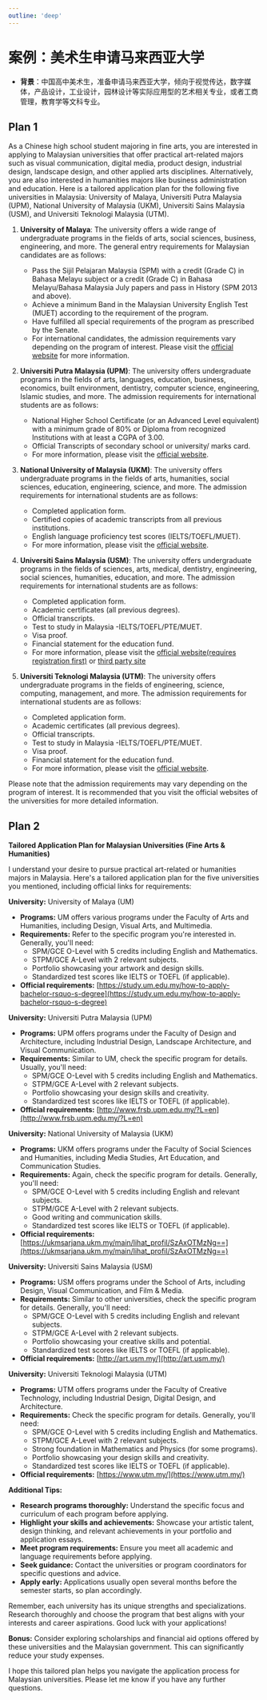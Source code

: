 ```yaml
---
outline: 'deep'
---
```


# 案例：美术生申请马来西亚大学 

<!-- prompt1: 中国高中美术生，准备申请马来西亚大学，倾向于视觉传达，数字媒体，产品设计，工业设计，园林设计等实际应用型的艺术相关专业，或者工商管理，教育学等文科专业。请针对该学生设计一套马来西亚大学的申请方案，包括5所公立大学和5所私立大学，方案需要包括具体的专业、专业的具体申请要求（需要包括官网的网页链接）、专业简介、推荐申请的理由。方案请以列表的形式给出。-->

<!-- prompt2: 中国高中美术生，准备申请马来西亚大学，倾向于视觉传达，数字媒体，产品设计，工业设计，园林设计等实际应用型的艺术相关专业，或者工商管理，教育学等文科专业。请针对该学生设计一套马来西亚的马来亚大学、博特拉大学、马来西亚国立大学、马来西亚理科大学、马来西亚理工大学这5所大学的申请方案，方案需要包括具体的专业、专业的具体申请要求（需要包括官网链接）、专业简介、推荐申请的理由。方案请以列表的形式给出。-->

<!-- prompt3: 中国高中美术生，准备申请马来西亚的马来亚大学，倾向于视觉传达，数字媒体，产品设计，工业设计，园林设计等实际应用型的艺术相关专业，或者工商管理，教育学等文科专业。请给出推荐专业和对应的专业的链接。-->

- **背景**：中国高中美术生，准备申请马来西亚大学，倾向于视觉传达，数字媒体，产品设计，工业设计，园林设计等实际应用型的艺术相关专业，或者工商管理，教育学等文科专业。

## Plan 1

As a Chinese high school student majoring in fine arts, you are interested in applying to Malaysian universities that offer practical art-related majors such as visual communication, digital media, product design, industrial design, landscape design, and other applied arts disciplines. Alternatively, you are also interested in humanities majors like business administration and education. Here is a tailored application plan for the following five universities in Malaysia: University of Malaya, Universiti Putra Malaysia (UPM), National University of Malaysia (UKM), Universiti Sains Malaysia (USM), and Universiti Teknologi Malaysia (UTM).

1. **University of Malaya**: The university offers a wide range of undergraduate programs in the fields of arts, social sciences, business, engineering, and more. The general entry requirements for Malaysian candidates are as follows:
    * Pass the Sijil Pelajaran Malaysia (SPM) with a credit (Grade C) in Bahasa Melayu subject or a credit (Grade C) in Bahasa Melayu/Bahasa Malaysia July papers and pass in History (SPM 2013 and above).
    * Achieve a minimum Band in the Malaysian University English Test (MUET) according to the requirement of the program.
    * Have fulfilled all special requirements of the program as prescribed by the Senate.
    * For international candidates, the admission requirements vary depending on the program of interest. Please visit the [official website](https://study.um.edu.my/entry-requirements) for more information.

2. **Universiti Putra Malaysia (UPM)**: The university offers undergraduate programs in the fields of arts, languages, education, business, economics, built environment, dentistry, computer science, engineering, Islamic studies, and more. The admission requirements for international students are as follows:
    * National Higher School Certificate (or an Advanced Level equivalent) with a minimum grade of 80% or Diploma from recognized Institutions with at least a CGPA of 3.00.
    * Official Transcripts of secondary school or university/ marks card.
    * For more information, please visit the [official website](https://akademik.upm.edu.my/kemasukan_pelajar_antarabangsa-3955).

3. **National University of Malaysia (UKM)**: The university offers undergraduate programs in the fields of arts, humanities, social sciences, education, engineering, science, and more. The admission requirements for international students are as follows:
    * Completed application form.
    * Certified copies of academic transcripts from all previous institutions.
    * English language proficiency test scores (IELTS/TOEFL/MUET).
    * For more information, please visit the [official website](https://www.ukm.my/portalukm/undergraduate/).

4. **Universiti Sains Malaysia (USM)**: The university offers undergraduate programs in the fields of sciences, arts, medical, dentistry, engineering, social sciences, humanities, education, and more. The admission requirements for international students are as follows:
    * Completed application form.
    * Academic certificates (all previous degrees).
    * Official transcripts.
    * Test to study in Malaysia -IELTS/TOEFL/PTE/MUET.
    * Visa proof.
    * Financial statement for the education fund.
    * For more information, please visit the [official website(requires registration first)](https://pohon.usm.my/t_international.php) or [third party site](https://collegedunia.com/malaysia/university/735-universiti-sains-malaysia-george-town/admission)

5. **Universiti Teknologi Malaysia (UTM)**: The university offers undergraduate programs in the fields of engineering, science, computing, management, and more. The admission requirements for international students are as follows:
    * Completed application form.
    * Academic certificates (all previous degrees).
    * Official transcripts.
    * Test to study in Malaysia -IELTS/TOEFL/PTE/MUET.
    * Visa proof.
    * Financial statement for the education fund.
    * For more information, please visit the [official website](https://admission.utm.my/undergraduate-international/).

Please note that the admission requirements may vary depending on the program of interest. It is recommended that you visit the official websites of the universities for more detailed information.

<!--
Source: 
(1) Admission to UTM. https://admission.utm.my/.
(2) Universiti Teknologi Malaysia Ranking, Programs, Admission Process .... https://collegedunia.com/malaysia/university/736-universiti-teknologi-malaysia-skudai.
(3) Admission to UTM. https://smart.utm.my/admission/.
(4) Universiti Teknologi MARA 2023-2024 Admissions: Entry Requirements .... https://collegedunia.com/malaysia/university/744-universiti-teknologi-mara-shah-alam/admission.
(5) Admission - Universiti Sains Malaysia. https://www.usm.my/admission.
(6) Universiti Sains Malaysia 2023-2024 Admissions: Entry Requirements .... https://collegedunia.com/malaysia/university/735-universiti-sains-malaysia-george-town/admission.
(7) HOW TO APPLY - admission.usm.my. https://admission.usm.my/undergraduate/undergraduate-international-v2?view=article&id=1181&catid=27.
(8) Universiti Sains Malaysia Ranking, Top Programs, Admission Process .... https://collegedunia.com/malaysia/university/735-universiti-sains-malaysia-george-town.
(9) USM POSTGRADUATE - Universiti Sains Malaysia. https://admission.usm.my/postgraduate.
(10) International Student Admission | CENTRE FOR ACADEMIC MANAGEMENT - UKM. https://www.ukm.my/akademik/international-student-admission/.
(11) Application Requirements for Universities in Malaysia. https://www.rocapply.com/study-in-malaysia/about-malaysia/application-requirements-for-universities-in-malaysia.html.
(12) National University of Malaysia Admission requirements, GPA, SAT, ACT .... https://www.gotouniversity.com/university/national-university-of-malaysia/gpa-requirement.
(13) National University of Malaysia application requirements. https://www.gotouniversity.com/university/national-university-of-malaysia/application-requirements.
(14) National University of Malaysia - Top University in Malaysia .... https://www.gotouniversity.com/university/national-university-of-malaysia.
(15) (MALAYSIAN & INTERNATIONAL) - UM. https://study.um.edu.my/entry-requirements.
(16) University of Malaya (UM) Kuala Lumpur Admission, Criteria .... https://collegedunia.com/malaysia/university/741-university-of-malaya-kuala-lumpur/admission.
(17) HOW TO APPLY FOR A BACHELOR’S DEGREE - UM. https://study.um.edu.my/how-to-apply-bachelor-rsquo-s-degree.
(18) . https://bing.com/search?q=Universiti+Putra+Malaysia+application+requirements.
(19) Universiti Putra Malaysia. https://eng.upm.edu.my/.
(20) Universiti Putra Malaysia 43400 UPM Serdang, Selangor. https://www.upm.edu.my/.
(21) How To Apply | Universiti Putra Malaysia. https://www.upm.edu.my/admission/how_to_apply-14945?L=en.
(22) Universiti Putra Malaysia, Admission 2023: Entry Requirements, Fees .... https://collegedunia.com/malaysia/university/743-universiti-putra-malaysia-seri-kembangan/admission.
(23) Universiti Putra Malaysia Application Online 2024-2025. https://richadmissions.com/universiti-putra-malaysia-application-online/.
(24) e-SMP : Online Application System (UPM). https://smp.upm.edu.my/smp/action/applicant/international/b4register.
(25) undefined. http://www.ukm.my/portal/undergraduate/.
(26) undefined. http://www.ukm.my/portal/postgraduate/.
(27) undefined. http://www.ukm.my/akademik.
(28) undefined. https://www.ukm.my/portal/faculty.
(29) undefined. https://www.ukm.my/portal/institute.
(30) undefined. http://www.ukm.my/gsbukm/.
(31) undefined. http://www.ukm.my/pkp/en/.
-->

## Plan 2

**Tailored Application Plan for Malaysian Universities (Fine Arts & Humanities)**

I understand your desire to pursue practical art-related or humanities majors in Malaysia. Here's a tailored application plan for the five universities you mentioned, including official links for requirements:

**University:** University of Malaya (UM)

* **Programs:** UM offers various programs under the Faculty of Arts and Humanities, including Design, Visual Arts, and Multimedia.
* **Requirements:** Refer to the specific program you're interested in. Generally, you'll need:
    * SPM/GCE O-Level with 5 credits including English and Mathematics.
    * STPM/GCE A-Level with 2 relevant subjects.
    * Portfolio showcasing your artwork and design skills.
    * Standardized test scores like IELTS or TOEFL (if applicable).
* **Official requirements:** [https://study.um.edu.my/how-to-apply-bachelor-rsquo-s-degree](https://study.um.edu.my/how-to-apply-bachelor-rsquo-s-degree)

**University:** Universiti Putra Malaysia (UPM)

* **Programs:** UPM offers programs under the Faculty of Design and Architecture, including Industrial Design, Landscape Architecture, and Visual Communication.
* **Requirements:** Similar to UM, check the specific program for details. Usually, you'll need:
    * SPM/GCE O-Level with 5 credits including English and Mathematics.
    * STPM/GCE A-Level with 2 relevant subjects.
    * Portfolio showcasing your design skills and creativity.
    * Standardized test scores like IELTS or TOEFL (if applicable).
* **Official requirements:** [http://www.frsb.upm.edu.my/?L=en](http://www.frsb.upm.edu.my/?L=en)

**University:** National University of Malaysia (UKM)

* **Programs:** UKM offers programs under the Faculty of Social Sciences and Humanities, including Media Studies, Art Education, and Communication Studies.
* **Requirements:** Again, check the specific program for details. Generally, you'll need:
    * SPM/GCE O-Level with 5 credits including English and relevant subjects.
    * STPM/GCE A-Level with 2 relevant subjects.
    * Good writing and communication skills.
    * Standardized test scores like IELTS or TOEFL (if applicable).
* **Official requirements:** [https://ukmsarjana.ukm.my/main/lihat_profil/SzAxOTMzNg==](https://ukmsarjana.ukm.my/main/lihat_profil/SzAxOTMzNg==)

**University:** Universiti Sains Malaysia (USM)

* **Programs:** USM offers programs under the School of Arts, including Design, Visual Communication, and Film & Media.
* **Requirements:** Similar to other universities, check the specific program for details. Generally, you'll need:
    * SPM/GCE O-Level with 5 credits including English and relevant subjects.
    * STPM/GCE A-Level with 2 relevant subjects.
    * Portfolio showcasing your creative skills and potential.
    * Standardized test scores like IELTS or TOEFL (if applicable).
* **Official requirements:** [http://art.usm.my/](http://art.usm.my/)

**University:** Universiti Teknologi Malaysia (UTM)

* **Programs:** UTM offers programs under the Faculty of Creative Technology, including Industrial Design, Digital Design, and Architecture.
* **Requirements:** Check the specific program for details. Generally, you'll need:
    * SPM/GCE O-Level with 5 credits including English and Mathematics.
    * STPM/GCE A-Level with 2 relevant subjects.
    * Strong foundation in Mathematics and Physics (for some programs).
    * Portfolio showcasing your design skills and creativity.
    * Standardized test scores like IELTS or TOEFL (if applicable).
* **Official requirements:** [https://www.utm.my/](https://www.utm.my/)

**Additional Tips:**

* **Research programs thoroughly:** Understand the specific focus and curriculum of each program before applying.
* **Highlight your skills and achievements:** Showcase your artistic talent, design thinking, and relevant achievements in your portfolio and application essays.
* **Meet program requirements:** Ensure you meet all academic and language requirements before applying.
* **Seek guidance:** Contact the universities or program coordinators for specific questions and advice.
* **Apply early:** Applications usually open several months before the semester starts, so plan accordingly.

Remember, each university has its unique strengths and specializations. Research thoroughly and choose the program that best aligns with your interests and career aspirations. Good luck with your applications!

**Bonus:** Consider exploring scholarships and financial aid options offered by these universities and the Malaysian government. This can significantly reduce your study expenses.

I hope this tailored plan helps you navigate the application process for Malaysian universities. Please let me know if you have any further questions.


